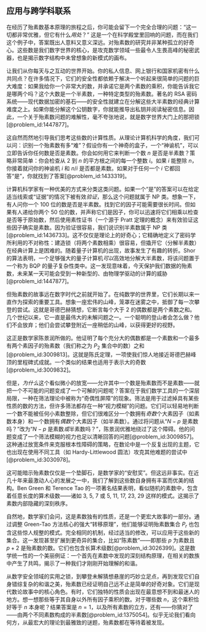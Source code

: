 ## 应用与跨学科联系

在经历了殆素数基本原理的旅程之后，你可能会留下一个完全合理的问题：“这一切都非常优雅，但它有什么*用处*？” 这是一个在科学殿堂里回响的问题，而在我们这个例子中，答案既出人意料又意义深远。对殆素数的研究并非某种孤立的好奇心。这些数是我们数字世界的核心，是攻克数学领域一些最令人生畏高峰的秘密武器，也是揭示数字结构中未曾想象的新模式的画布。

让我们从你每天与之互动的世界开始。你的私人信息、网上银行和国家机密有什么共同点？在许多情况下，它们的安全性都依赖于解决一个听起来很简单的问题的巨大难度：如果我给你一个非常大的数，并承诺它是两个素数的乘积，你能告诉我它是哪两个吗？这个大数是一个半素数，一种特定类型的殆素数。著名的 RSA 密码系统——现代数据加密的基石——的安全性就建立在分解这些大半素数的经典计算难度之上。如果你能分解这个公钥数字，你就能推导出私钥并阅读秘密信息。因此，一个关于殆素数问题的难解性，毫不夸张地说，就是数字世界大门上的那把锁[@problem_id:1447877]。

这自然而然地引导我们思考这些数的计算性质。从理论计算机科学的角度，我们可以问：识别一个殆素数有多“难”？假设你有一个神奇的盒子，一个“神谕机”，可以立即告诉你任何数是否是素数。你会如何用它来判断一个数 $n$ 是否是半素数？策略非常简单：你会检查从 2 到 $n$ 的平方根之间的每一个整数 $i$。如果 $i$ 能整除 $n$，你接着就问你的神谕机 $i$ 和 $n/i$ 是否都是素数。如果对于任何一个 $i$ 它都回答“是”，你就找到了答案[@problem_id:1433319]。

计算机科学家有一种优美的方式来分类这类问题。如果一个“是”的答案可以在给定适当线索或“证据”的情况下被有效*验证*，那么这个问题就属于 NP 类。想象一下，有人问你一个 100 位的数是否是半素数。找到它的因子可能需要很长时间。但如果有人递给你两个 50 位的数，并声称它们是因子，你可以迅速将它们相乘以检查是否等于原始数，然后使用素性证书（一个源于 Pratt 定理的概念）来有效验证这些因子确实是素数。因为验证很容易，我们说识别半素数属于 NP 类[@problem_id:1436733]。这不仅仅是理论上的好奇心；它精确地定义了密码学所利用的不对称性：建造锁（将两个素数相乘）很容易，但撬开它（分解半素数）在经典计算上是困难的。随着量子计算机的出现，故事发生了有趣的转折。Shor 的算法表明，一个足够强大的量子计算机*可以*高效地分解大半素数，将该问题置于一个称为 BQP 的量子复杂性类中。这一发现意味着，今天保护我们数据的殆素数，未来某一天可能会受到一种新型的、由物理学驱动的计算的威胁[@problem_id:1447877]。

但殆素数的故事远在数字时代之前就开始了。在纯数学的世界里，它们长期以来一直作为探索的重要工具。想象一座宏伟的山峰，笼罩在迷雾之中，抵御了每一次攀登的尝试。这就是哥德巴赫猜想，它断言每个大于 2 的偶数都是两个素数之和。几个世纪以来，它一直是最伟大的未解问题之一。一个聪明的登山者会怎么做？他们不会放弃；他们会尝试攀登附近一座稍低的山峰，以获得更好的视野。

这正是数学家陈景润所做的。他证明了每个充分大的偶数都是一个素数和一个最多有两个素因子的殆素数（我们称之为 $P_2$ 集合中的数）之和[@problem_id:3009813]。这就是陈氏定理，一项使我们惊人地接近哥德巴赫峰顶的里程碑式成就。一个类似的结果也适用于表示大的奇数[@problem_id:3009832]。

但是，*为什么*这个看似微小的放宽——允许其中一个数是殆素数而不是素数——就把一个不可能的问题变成了一个可解的问题呢？答案在于我们数学工具的一个深层局限，一种在筛法理论中被称为“奇偶性屏障”的现象。筛法是用于过滤掉具有某些性质的数的方法，但许多筛法都存在一种“视力模糊”的问题。它们可以轻易地判断一个数不能被任何小素数整除，但它们很难区分一个数拥有*奇数*个大素因子（如素数本身）和一个数拥有*偶数*个大素因子（如半素数）。通过将问题从“$N-p$ 是素数吗？”改为“$N-p$ 是素数*或*半素数吗？”，陈景润优雅地绕过了这个障碍。他的问题变成了一个筛法模糊的视力也足以清晰回答的问题[@problem_id:3009857]。这种通过放宽条件来克服根本性障碍的策略，在数论中是一个反复出现的主题，它也出现在使用不同工具（如 Hardy-Littlewood 圆法）攻克其他难题的尝试中[@problem_id:3030978]。

这可能暗示殆素数仅仅是一个垫脚石，是数学家的“安慰奖”。但这远非事实。在近几十年来最激动人心的发展之一中，我们了解到这些数自身拥有丰富而优美的结构。Ben Green 和 Terence Tao 的一项著名结果表明，看似随机的素数中，包含着任意长度的算术级数——诸如 3, 5, 7 或 5, 11, 17, 23, 29 这样的模式。这揭示了素数内部隐藏的深刻秩序。

自然地，数学家们会问，这是素数独有的性质，还是一个更宏大故事的一部分。通过调整 Green-Tao 方法核心的强大“转移原理”，他们能够证明殆素数集合 $P_r$ 也包含这些惊人规整的模式。完全相同的机制，经过适当的修改，可以应用于这些新的集合。这一发现甚至扩展到更奇异的集合，比如“陈素数”——即那些 $p$ 为素数且 $p+2$ 是殆素数的数。它们也包含长算术级数[@problem_id:3026399]。这是数学统一性的一个美丽例证：一个首先在素数中发现的深刻结构原理，在相关的数族中产生了共鸣，揭示了一种我们才刚刚开始理解的和谐。

从数字安全领域的实用之锁，到攀登未解猜想悬崖的巧妙立足点，再到发现它们自身错综复杂的和谐之美，殆素数已经证明自己远不止是简单的好奇对象。它们是现代数论故事中的核心角色。有时，它们独特的性质会出现在最意想不到和最迷人的地方。想一想那些等于其自身以外所有因子乘积的数。对于哪些数 $n$，这个乘积恰好等于 $n$ 本身呢？结果答案是 $n=1$，以及所有素数的立方，还有——你猜对了——由两个不同素数构成的半素数[@problem_id:1375054]。似乎无论我们看向何方，从最宏大的理论到最雅致的谜题，殆素数都在等待着被发现。